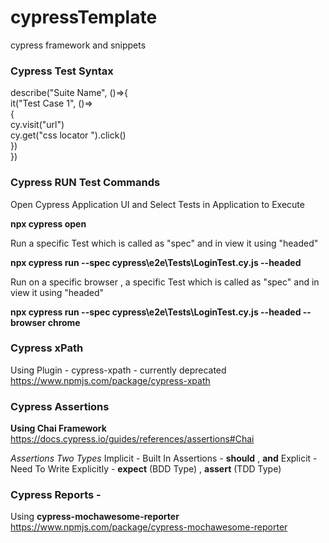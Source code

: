 # cypressTemplate
cypress framework and snippets

### Cypress Test Syntax

describe("Suite Name", ()=>{<br />
    it("Test Case 1", ()=><br />
    {<br />
        cy.visit("url")<br />
        cy.get("css locator ").click()<br />
    })<br />
})

### Cypress RUN Test Commands

Open Cypress Application UI and Select Tests in Application to Execute

**npx cypress open**

Run a specific Test which is called as "spec" and in view it using "headed"

**npx cypress run --spec cypress\e2e\Tests\LoginTest.cy.js --headed**

Run on a specific browser , a specific Test which is called as "spec" and in view it using "headed"

**npx cypress run --spec cypress\e2e\Tests\LoginTest.cy.js --headed --browser chrome**

### Cypress xPath
Using Plugin - cypress-xpath - currently deprecated
https://www.npmjs.com/package/cypress-xpath

### Cypress Assertions
**Using Chai Framework**
https://docs.cypress.io/guides/references/assertions#Chai

*Assertions Two Types*
Implicit - Built In Assertions - **should** , **and**
Explicit - Need To Write Explicitly - **expect**  (BDD Type) , **assert** (TDD Type)

### Cypress Reports - 
Using **cypress-mochawesome-reporter**
https://www.npmjs.com/package/cypress-mochawesome-reporter
